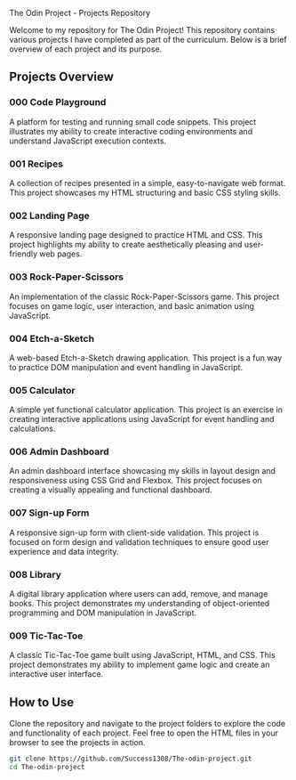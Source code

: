 The Odin Project - Projects Repository

Welcome to my repository for The Odin Project! This repository contains various projects I have completed as part of the curriculum. Below is a brief overview of each project and its purpose.

## Projects Overview

### 000 Code Playground
A platform for testing and running small code snippets. This project illustrates my ability to create interactive coding environments and understand JavaScript execution contexts.

### 001 Recipes
A collection of recipes presented in a simple, easy-to-navigate web format. This project showcases my HTML structuring and basic CSS styling skills.

### 002 Landing Page
A responsive landing page designed to practice HTML and CSS. This project highlights my ability to create aesthetically pleasing and user-friendly web pages.

### 003 Rock-Paper-Scissors
An implementation of the classic Rock-Paper-Scissors game. This project focuses on game logic, user interaction, and basic animation using JavaScript.

### 004 Etch-a-Sketch
A web-based Etch-a-Sketch drawing application. This project is a fun way to practice DOM manipulation and event handling in JavaScript.

### 005 Calculator
A simple yet functional calculator application. This project is an exercise in creating interactive applications using JavaScript for event handling and calculations.

### 006 Admin Dashboard
An admin dashboard interface showcasing my skills in layout design and responsiveness using CSS Grid and Flexbox. This project focuses on creating a visually appealing and functional dashboard.

### 007 Sign-up Form
A responsive sign-up form with client-side validation. This project is focused on form design and validation techniques to ensure good user experience and data integrity.

### 008 Library
A digital library application where users can add, remove, and manage books. This project demonstrates my understanding of object-oriented programming and DOM manipulation in JavaScript.

### 009 Tic-Tac-Toe
A classic Tic-Tac-Toe game built using JavaScript, HTML, and CSS. This project demonstrates my ability to implement game logic and create an interactive user interface.

## How to Use
Clone the repository and navigate to the project folders to explore the code and functionality of each project. Feel free to open the HTML files in your browser to see the projects in action.

```bash
git clone https://github.com/Success1308/The-odin-project.git
cd The-odin-project
